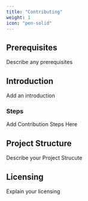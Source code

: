 ```yaml
---
title: "Contributing"
weight: 1
icon: "pen-solid"
---
```


## Prerequisites

Describe any prerequisites

## Introduction

Add an introduction

### Steps

Add Contribution Steps Here

## Project Structure

Describe your Project Strucute

## Licensing

Explain your licensing

